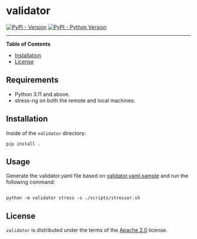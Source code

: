# validator

[![PyPI - Version](https://img.shields.io/pypi/v/validator.svg)](https://pypi.org/project/validator)
[![PyPI - Python Version](https://img.shields.io/pypi/pyversions/validator.svg)](https://pypi.org/project/validator)

-----

**Table of Contents**

- [Installation](#installation)
- [License](#license)

## Requirements

- Python 3.11 and above.
- stress-ng on both the remote and local machines.

## Installation

Inside of the `validator` directory:
```console
pip install .
```

## Usage

Generate the validator.yaml file based on [validator.yaml.sample](validator.yaml.sample) and run the following command:
```console

python -m validator stress -s ./scripts/stressor.sh 
```

## License

`validator` is distributed under the terms of the [Apache 2.0](http://www.apache.org/licenses/) license.

